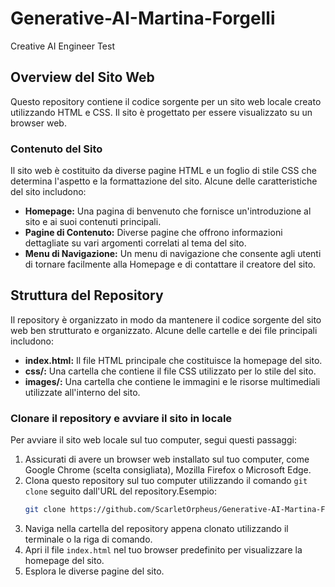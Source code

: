 # Generative-AI-Martina-Forgelli
Creative AI Engineer Test

## Overview del Sito Web 
Questo repository contiene il codice sorgente per un sito web locale creato utilizzando HTML e CSS. Il sito è progettato per essere visualizzato su un browser web.

### Contenuto del Sito

Il sito web è costituito da diverse pagine HTML e un foglio di stile CSS che determina l'aspetto e la formattazione del sito. Alcune delle caratteristiche del sito includono:

- **Homepage:** Una pagina di benvenuto che fornisce un'introduzione al sito e ai suoi contenuti principali.
- **Pagine di Contenuto:** Diverse pagine che offrono informazioni dettagliate su vari argomenti correlati al tema del sito.
- **Menu di Navigazione:** Un menu di navigazione che consente agli utenti di tornare facilmente alla Homepage e di contattare il creatore del sito.

## Struttura del Repository

Il repository è organizzato in modo da mantenere il codice sorgente del sito web ben strutturato e organizzato. Alcune delle cartelle e dei file principali includono:

- **index.html:** Il file HTML principale che costituisce la homepage del sito.
- **css/:** Una cartella che contiene il file CSS utilizzato per lo stile del sito.
- **images/:** Una cartella che contiene le immagini e le risorse multimediali utilizzate all'interno del sito.

### Clonare il repository e avviare il sito in locale
Per avviare il sito web locale sul tuo computer, segui questi passaggi:

1. Assicurati di avere un browser web installato sul tuo computer, come Google Chrome (scelta consigliata), Mozilla Firefox o Microsoft Edge.
2. Clona questo repository sul tuo computer utilizzando il comando `git clone` seguito dall'URL del repository.Esempio:
     ```bash
   git clone https://github.com/ScarletOrpheus/Generative-AI-Martina-Forgelli.git

4. Naviga nella cartella del repository appena clonato utilizzando il terminale o la riga di comando.
5. Apri il file `index.html` nel tuo browser predefinito per visualizzare la homepage del sito.
6. Esplora le diverse pagine del sito.
